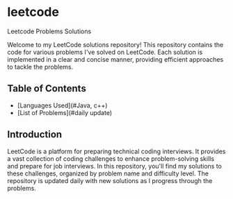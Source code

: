 # leetcode
Leetcode Problems Solutions

Welcome to my LeetCode solutions repository! This repository contains the code for various problems I've solved on LeetCode. Each solution is implemented in a clear and concise manner, providing efficient approaches to tackle the problems.

## Table of Contents

- [Languages Used](#Java, c++)
- [List of Problems](#daily update)

## Introduction

LeetCode is a platform for preparing technical coding interviews. It provides a vast collection of coding challenges to enhance problem-solving skills and prepare for job interviews. In this repository, you'll find my solutions to these challenges, organized by problem name and difficulty level. The repository is updated daily with new solutions as I progress through the problems.
